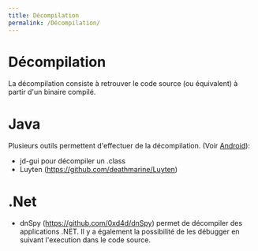 ```yaml
---
title: Décompilation
permalink: /Décompilation/
---
```


# Décompilation
La décompilation consiste à retrouver le code source (ou équivalent) à partir d'un binaire compilé.

# Java
Plusieurs outils permettent d'effectuer de la décompilation. (Voir [Android](/Android/)):
- jd-gui pour décompiler un .class
- Luyten (https://github.com/deathmarine/Luyten)

# .Net
- dnSpy (https://github.com/0xd4d/dnSpy) permet de décompiler des applications .NET. Il y a également la possibilité de les débugger en suivant l'execution dans le code source.
